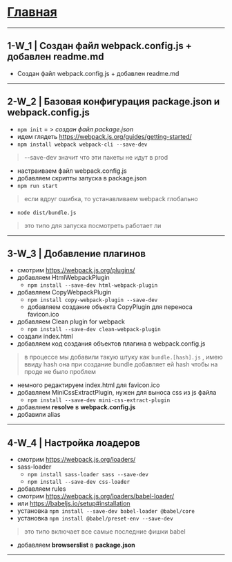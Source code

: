 # [Главная](README.md)
***
## 1-W_1 | Создан файл webpack.config.js + добавлен readme.md
- Создан файл webpack.config.js + добавлен readme.md
* * *
## 2-W_2 | Базовая конфигурация package.json и webpack.config.js
- `npm init` = > _создан файл package.json_
- идем глядеть https://webpack.js.org/guides/getting-started/
- `npm install webpack webpack-cli --save-dev`
> --save-dev значит что эти пакеты не идут в prod
- настраиваем файл webpack.config.js
- добавляем скрипты запуска в package.json
- `npm run start`
> если вдруг ошибка, то устанавливаем webpack глобально
- `node dist/bundle.js`
> это типо для запуска посмотреть работает ли
* * *
## 3-W_3 | Добавление плагинов
- смотрим https://webpack.js.org/plugins/
- добавляем HtmlWebpackPlugin
    - `npm install --save-dev html-webpack-plugin`
- добавляем CopyWebpackPlugin
    - `npm install copy-webpack-plugin --save-dev`
    - добавляем создание объекта CopyPlugin для переноса favicon.ico
- добавляем Clean plugin for webpack
    - `npm install --save-dev clean-webpack-plugin`
- создали index.html
- добавляем код создания объектов плагина в webpack.config.js
> в процессе мы добавили такую штуку как `bundle.[hash].js` , 
> имею ввиду hash она при создание bundle добавляет ей hash чтобы на проде не было проблем
- немного редактируем index.html для favicon.ico
- добавляем MiniCssExtractPlugin, нужен для выноса css из js файла
    - `npm install --save-dev mini-css-extract-plugin`
- добавляем **resolve** в **webpack.config.js**
- добавили alias
***
## 4-W_4 | Настройка лоадеров
- смотрим https://webpack.js.org/loaders/
- sass-loader
    - `npm install sass-loader sass --save-dev`
    - `npm install --save-dev css-loader`
- добавляем rules
- смотрим https://webpack.js.org/loaders/babel-loader/
- или https://babeljs.io/setup#installation
- установка `npm install --save-dev babel-loader @babel/core`
- установка `npm install @babel/preset-env --save-dev`
> это типо включает все самые последние фишки babel
- добавляем **browserslist** в **package.json**
***
